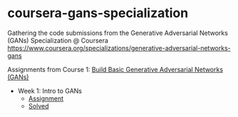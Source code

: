 # coursera-gans-specialization

Gathering the code submissions from the Generative Adversarial Networks (GANs) Specialization @ Coursera <https://www.coursera.org/specializations/generative-adversarial-networks-gans>

Assignments from Course 1: [Build Basic Generative Adversarial Networks (GANs)](https://www.coursera.org/learn/build-basic-generative-adversarial-networks-gans/home/welcome)

- Week 1: Intro to GANs
  - [Assignment](./Course1/C1W1_Your_First_GAN.ipynb)
  - [Solved](Course1/C1W1_Your_First_GAN_solved.ipynb)
